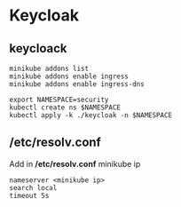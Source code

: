 # Keycloak

## keycloack 

```shell
minikube addons list
minikube addons enable ingress
minikube addons enable ingress-dns

export NAMESPACE=security
kubectl create ns $NAMESPACE
kubectl apply -k ./keycloak -n $NAMESPACE
```

## /etc/resolv.conf

Add in **/etc/resolv.conf** minikube ip

```shell
nameserver <minikube ip>
search local
timeout 5s
```